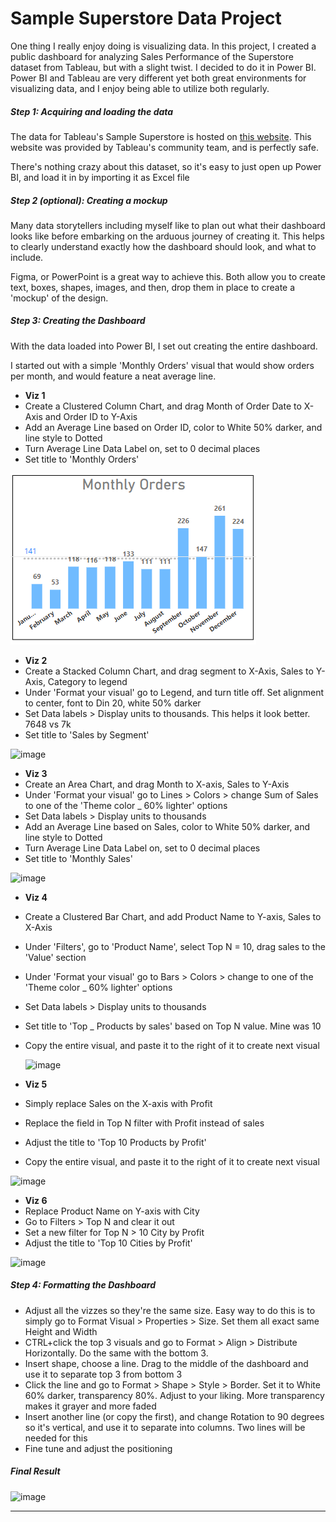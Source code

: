 # Sample Superstore Data Project

One thing I really enjoy doing is visualizing data. In this project, I created a public dashboard for analyzing Sales Performance of the Superstore dataset from Tableau, but with a slight twist. I decided to do it in Power BI. Power BI and Tableau are very different yet both great environments for visualizing data, and I enjoy being able to utilize both regularly. 


##### Step 1: Acquiring and loading the data

The data for Tableau's Sample Superstore is hosted on [this website](https://datawonders.atlassian.net/wiki/spaces/TABLEAU/blog/2022/10/26/1953431553/Where+Can+I+Find+Superstore+Sales#Workbooks-and-Data-Sources). This website was provided by Tableau's community team, and is perfectly safe.

There's nothing crazy about this dataset, so it's easy to just open up Power BI, and load it in by importing it as Excel file

##### Step 2 (optional): Creating a mockup

Many data storytellers including myself like to plan out what their dashboard looks like before embarking on the arduous journey of creating it. This helps to clearly understand exactly how the dashboard should look, and what to include.

Figma, or PowerPoint is a great way to achieve this. Both allow you to create text, boxes, shapes, images, and then, drop them in place to create a 'mockup' of the design. 


##### Step 3: Creating the Dashboard

With the data loaded into Power BI, I set out creating the entire dashboard. 

I started out with a simple 'Monthly Orders' visual that would show orders per month, and would feature a neat average line. 

- **Viz 1**
-  Create a Clustered Column Chart, and drag Month of Order Date to X-Axis and Order ID to Y-Axis
-  Add an Average Line based on Order ID, color to White 50% darker, and line style to Dotted
-  Turn Average Line Data Label on, set to 0 decimal places
-  Set title to 'Monthly Orders'

![image](https://github.com/jsauerland/Sample-Superstore/blob/main/sps1.PNG?raw=true)

- **Viz 2**
-  Create a Stacked Column Chart, and drag segment to X-Axis, Sales to Y-Axis, Category to legend
-  Under 'Format your visual' go to Legend, and turn title off. Set alignment to center, font to Din 20, white 50% darker
-  Set Data labels > Display units to thousands. This helps it look better. 7648 vs 7k
-  Set title to 'Sales by Segment'

![image](https://github.com/jsauerland/Sample-Superstore/assets/32148757/beb1a3f7-1501-4e3a-8d4b-51df4dee9fc8)


- **Viz 3**
- Create an Area Chart, and drag Month to X-axis, Sales to Y-Axis
- Under 'Format your visual' go to Lines > Colors > change Sum of Sales to one of the 'Theme color _ 60% lighter' options
- Set Data labels > Display units to thousands
- Add an Average Line based on Sales, color to White 50% darker, and line style to Dotted
- Turn Average Line Data Label on, set to 0 decimal places
- Set title to 'Monthly Sales'



![image](https://github.com/jsauerland/Sample-Superstore/assets/32148757/5d918b61-7cc5-4924-9021-0781cea13da1)

- **Viz 4**
- Create a Clustered Bar Chart, and add Product Name to Y-axis, Sales to X-Axis
- Under 'Filters', go to 'Product Name', select Top N = 10, drag sales to the 'Value' section
- Under 'Format your visual' go to Bars > Colors > change to one of the 'Theme color _ 60% lighter' options
- Set Data labels > Display units to thousands
- Set title to 'Top _ Products by sales' based on Top N value. Mine was 10
- Copy the entire visual, and paste it to the right of it to create next visual

  ![image](https://github.com/jsauerland/Sample-Superstore/assets/32148757/3ccc4ccb-088f-42f9-98e0-145d53a71427)


- **Viz 5**
- Simply replace Sales on the X-axis with Profit
- Replace the field in Top N filter with Profit instead of sales
- Adjust the title to 'Top 10 Products by Profit'
- Copy the entire visual, and paste it to the right of it to create next visual

![image](https://github.com/jsauerland/Sample-Superstore/assets/32148757/284384d9-9081-48a6-877f-536eb59f9282)

- **Viz 6**
- Replace Product Name on Y-axis with City
- Go to Filters > Top N and clear it out
- Set a new filter for Top N > 10 City by Profit
- Adjust the title to 'Top 10 Cities by Profit'

![image](https://github.com/jsauerland/Sample-Superstore/assets/32148757/df45b16e-ff3d-4899-9516-0d3ef1bd06d2)

##### Step 4: Formatting the Dashboard

- Adjust all the vizzes so they're the same size. Easy way to do this is to simply go to Format Visual > Properties > Size. Set them all exact same Height and Width
- CTRL+click the top 3 visuals and go to Format > Align > Distribute Horizontally. Do the same with the bottom 3. 
- Insert shape, choose a line. Drag to the middle of the dashboard and use it to separate top 3 from bottom 3
- Click the line and go to Format > Shape > Style > Border. Set it to White 60% darker, transparency 80%. Adjust to your liking. More transparency makes it grayer and more faded
- Insert another line (or copy the first), and change Rotation to 90 degrees so it's vertical, and use it to separate into columns. Two lines will be needed for this
- Fine tune and adjust the positioning

  
##### Final Result

![image](https://github.com/jsauerland/Sample-Superstore/assets/32148757/ff12ddf7-3c1f-4843-b457-48ba64c97264)

------



